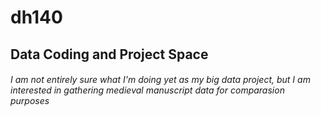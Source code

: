 # dh140
## Data Coding and Project Space
###### I am not entirely sure what I'm doing yet as my big data project, but I am interested in gathering medieval manuscript data for comparasion purposes

